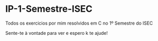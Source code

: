 # IP-1-Semestre-ISEC
Todos os exercicios por mim resolvidos em C no 1º Semestre do ISEC

Sente-te à vontade para ver e espero k te ajude!

